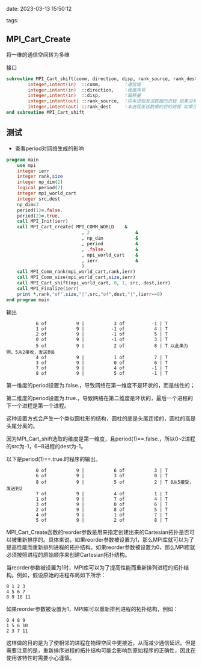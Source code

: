 date: 2023-03-13 15:50:12

tags: 

## MPI_Cart_Create

将一维的通信空间转为多维

接口

```fortran
subroutine MPI_Cart_shift(comm, direction, disp, rank_source, rank_dest)
        integer,intent(in)  ::comm, 		!通信域
        integer,intent(in)  ::direction,    !维度序号
        integer,intent(in)  ::disp,		   	!偏移量
  		integer,intent(out) ::rank_source,	!向本进程发送数据的进程 如果没有则为-1
  	    integer,intent(out) ::rank_dest		!本进程发送数据的目的进程 如果没有则为-1
end subroutine MPI_Cart_shift
```

## 测试

* 查看period对网络生成的影响

```fortran
program main
    use mpi
    integer ierr
    integer rank,size
    integer np_dim(2)
    logical period(2)
    integer mpi_world_cart
    integer src,dest
    np_dim=3
    period(1)=.false.
    period(2)=.true.
    call MPI_Init(ierr)
    call MPI_Cart_create( MPI_COMM_WORLD    &
                            , 2                 &
                            , np_dim            &
                            , period            &
                            , .false.           &
                            , mpi_world_cart    &
                            , ierr              &
                            )
    call MPI_Comm_rank(mpi_world_cart,rank,ierr)
    call MPI_Comm_size(mpi_world_cart,size,ierr)
    call MPI_Cart_shift(mpi_world_cart, 0, 1, src, dest,ierr)
    call MPI_Finalize(ierr)
    print *,rank,"of",size,"|",src,"of",dest,"|",(ierr==0)
end program main
```

输出

```shell
           6 of           9 |           3 of          -1 | T 
           1 of           9 |          -1 of           4 | T
           2 of           9 |          -1 of           5 | T
           0 of           9 |          -1 of           3 | T
           5 of           9 |           2 of           8 | T 以此条为例，5从2接收，发送到8
           4 of           9 |           1 of           7 | T
           3 of           9 |           0 of           6 | T
           7 of           9 |           4 of          -1 | T
           8 of           9 |           5 of          -1 | T
```

第一维度的period设置为.false.，导致网络在第一维度不是环状的，而是线性的；

第二维度的period设置为.true.，导致网络在第二维度是环状的，最后一个进程的下一个进程是第一个进程。

这种设置方式会产生一个类似圆柱形的结构，圆柱的底是头尾连接的，圆柱的高是头尾分离的。

因为MPI_Cart_shift选取的维度是第一维度，且period(1)==.false.，所以0\~2进程的src为-1，6\~8进程的dest为-1。

以下是period(1)==.true.时程序的输出。

```shell
           0 of           9 |           6 of           3 | T
           6 of           9 |           3 of           0 | T
           8 of           9 |           5 of           2 | T 8从5接受，发送到2
           7 of           9 |           4 of           1 | T
           1 of           9 |           7 of           4 | T
           3 of           9 |           0 of           6 | T
           2 of           9 |           8 of           5 | T
           4 of           9 |           1 of           7 | T
           5 of           9 |           2 of           8 | T
```

MPI_Cart_Create函数的reorder参数是用来指定创建出来的Cartesian拓扑是否可以被重新排序的。具体来说，如果reorder参数被设置为1，那么MPI库就可以为了提高性能而重新排列进程的拓扑结构。如果reorder参数被设置为0，那么MPI库就必须按照进程的原始顺序来创建Cartesian拓扑结构。

当reorder参数被设置为1时，MPI库可以为了提高性能而重新排列进程的拓扑结构。例如，假设原始的进程布局如下所示：

```text
0 1 2 3
4 5 6 7
8 9 10 11
```

如果reorder参数被设置为1，MPI库可以重新排列进程的拓扑结构，例如：

```text
0 4 8 9
1 5 6 10
2 3 7 11
```

这样做的目的是为了使相邻的进程在物理空间中更接近，从而减少通信延迟。但是需要注意的是，重新排序进程的拓扑结构可能会影响到原始程序的正确性，因此在使用该特性时需要小心谨慎。

